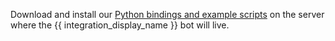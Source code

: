 Download and install our
[Python bindings and example scripts](/api/installation-instructions)
on the server where the {{ integration_display_name }} bot will live.
